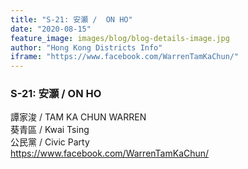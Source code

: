 ```yaml
---
title: "S-21: 安灝 /  ON HO"
date: "2020-08-15"
feature_image: images/blog/blog-details-image.jpg
author: "Hong Kong Districts Info"
iframe: "https://www.facebook.com/WarrenTamKaChun/"
---
```


### S-21: 安灝 /  ON HO  
譚家浚 /  TAM KA CHUN WARREN  
葵青區 / Kwai Tsing  
公民黨 /  Civic Party  
https://www.facebook.com/WarrenTamKaChun/
